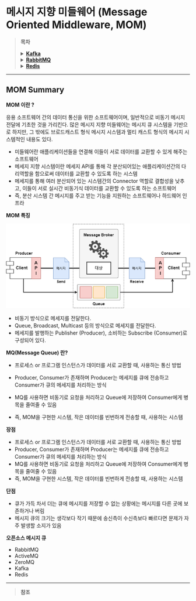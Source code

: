 # 메시지 지향 미들웨어 (Message Oriented Middleware, MOM)

> **목차**
>
> <details>
> <summary><strong><a href="./Kafka/README.md">Kafka</a></strong></summary>
>  <!-- -->
> </details>
>
> <details>
> <summary><strong><a href="./RabbitMQ/README.md">RabbitMQ</a></strong></summary>
>  <!-- -->
> </details>
>
> <details>
> <summary><a href="./Redis/README.md"><strong>Redis</strong></a></summary>
>  <!-- -->
> </details>

---

## MOM Summary

**MOM 이란 ?**

응용 소프트웨어 간의 데이터 통신을 위한 소프트웨어이며, 일반적으로 비동기 메시지 전달에 기초한 것을 가리킨다. 많은 메시지 지향 미들웨어는 메시지 큐 시스템을 기반으로 하지만, 그 밖에도 브로드캐스트 형식 메시지 시스템과 멀티 캐스트 형식의 메시지 시스템적인 내용도 있다.

- 미들웨어란 애플리케이션들을 연결해 이들이 서로 데이터를 교환할 수 있게 해주는 소프트웨어
- 메세지 지향 시스템이란 메세지 API를 통해 각 분산되어있는 애플리케이션간의 다리역할을 함으로써 데이터를 교환할 수 있도록 하는 시스템
- 메세지를 통해 여러 분산되어 있는 시스템간의 Connector 역할로 결합성을 낮추고, 이들이 서로 실시간 비동기식 데이터를 교환할 수 있도록 하는 소프트웨어
- 즉, 분산 시스템 간 메시지를 주고 받는 기능을 지원하는 소프트웨어나 하드웨어 인프라

**MOM 특징**

<p align="center"><img src="./image/mom.png"></p>

- 비동기 방식으로 메세지를 전달한다.
- Queue, Broadcast, Multicast 등의 방식으로 메세지를 전달한다.
- 메세지를 발행하는 Publisher (Producer), 소비하는 Subscribe (Consumer)로 구성되어 있다.

**MQ(Message Queue) 란?**

- 프로세스 or 프로그램 인스턴스가 데이터를 서로 교환할 때, 사용하는 통신 방법
- Producer, Consumer가 존재하며 Producer는 메세지를 큐에 전송하고 Consumer가 큐의 메세지를 처리하는 방식
- MQ를 사용하면 비동기로 요청을 처리하고 Queue에 저장하여 Consumer에게 병목을 줄여줄 수 있음

- 즉, MOM을 구현한 시스템, 작은 데이터를 빈번하게 전송할 때, 사용하는 시스템

**장점**

- 프로세스 or 프로그램 인스턴스가 데이터를 서로 교환할 때, 사용하는 통신 방법
- Producer, Consumer가 존재하며 Producer는 메세지를 큐에 전송하고 Consumer가 큐의 메세지를 처리하는 방식
- MQ를 사용하면 비동기로 요청을 처리하고 Queue에 저장하여 Consumer에게 병목을 줄여줄 수 있음
- 즉, MOM을 구현한 시스템, 작은 데이터를 빈번하게 전송할 때, 사용하는 시스템

**단점**

- 큐가 가득 차서 더는 큐에 메시지를 저장할 수 없는 상황에는 메시지를 다른 곳에 보존하거나 버림
- 메시지 큐의 크기는 생각보다 작기 때문에 송신측이 수신측보다 빠르다면 문제가 자주 발생할 소지가 있음



**오픈소스 메시지 큐**

- RabbitMQ
- ActiveMQ
- ZeroMQ
- Kafka
- Redis

---

> **참조**
>
> 